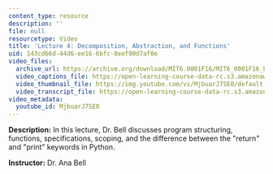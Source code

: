 ```yaml
---
content_type: resource
description: ''
file: null
resourcetype: Video
title: 'Lecture 4: Decomposition, Abstraction, and Functions'
uid: 143cd66d-44d6-ee16-6bfc-8eef90d7af0e
video_files:
  archive_url: https://archive.org/download/MIT6.0001F16/MIT6_0001F16_Lecture_04_300k.mp4
  video_captions_file: https://open-learning-course-data-rc.s3.amazonaws.com/6-0001-introduction-to-computer-science-and-programming-in-python-fall-2016/89d4f8a478a957b49244641cb53d1cf8_MjbuarJ7SE0.vtt
  video_thumbnail_file: https://img.youtube.com/vi/MjbuarJ7SE0/default.jpg
  video_transcript_file: https://open-learning-course-data-rc.s3.amazonaws.com/6-0001-introduction-to-computer-science-and-programming-in-python-fall-2016/2cd211c4c7f47153bbc413099ae2d2e1_MjbuarJ7SE0.pdf
video_metadata:
  youtube_id: MjbuarJ7SE0
---
```


**Description:** In this lecture, Dr. Bell discusses program structuring, functions, specifications, scoping, and the difference between the "return" and "print" keywords in Python.

**Instructor:** Dr. Ana Bell